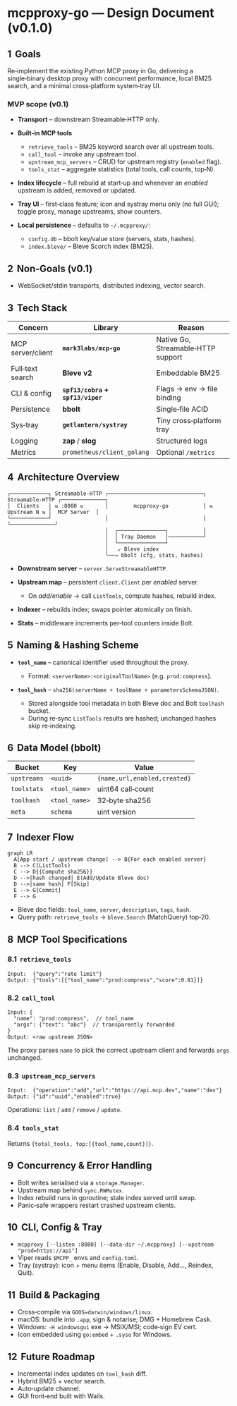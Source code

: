 # mcpproxy-go — Design Document (v0.1.0)

## 1  Goals

Re‑implement the existing Python MCP proxy in Go, delivering a single‑binary desktop proxy with concurrent performance, local BM25 search, and a minimal cross‑platform system‑tray UI.

### MVP scope (v0.1)

* **Transport** – downstream Streamable‑HTTP only.
* **Built‑in MCP tools**

  * `retrieve_tools` – BM25 keyword search over all upstream tools.
  * `call_tool` – invoke any upstream tool.
  * `upstream_mcp_servers` – CRUD for upstream registry (`enabled` flag).
  * `tools_stat` – aggregate statistics (total tools, call counts, top‑N).
* **Index lifecycle** – full rebuild at start‑up and whenever an *enabled* upstream is added, removed or updated.
* **Tray UI** – first‑class feature; icon and systray menu only (no full GUI); toggle proxy, manage upstreams, show counters.
* **Local persistence** – defaults to `~/.mcpproxy/`:

  * `config.db` – bbolt key/value store (servers, stats, hashes).
  * `index.bleve/` – Bleve Scorch index (BM25).

## 2  Non‑Goals (v0.1)

* WebSocket/stdin transports, distributed indexing, vector search.

## 3  Tech Stack

| Concern           | Library                           | Reason                             |
| ----------------- | --------------------------------- | ---------------------------------- |
| MCP server/client | **`mark3labs/mcp-go`**            | Native Go, Streamable‑HTTP support |
| Full‑text search  | **Bleve v2**                      | Embeddable BM25                    |
| CLI & config      | **`spf13/cobra` + `spf13/viper`** | Flags → env → file binding         |
| Persistence       | **bbolt**                         | Single‑file ACID                   |
| Sys‑tray          | **`getlantern/systray`**          | Tiny cross‑platform tray           |
| Logging           | **zap** / **slog**                | Structured logs                    |
| Metrics           | `prometheus/client_golang`        | Optional `/metrics`                |

## 4  Architecture Overview

```
┌────────────┐ Streamable‑HTTP ┌──────────────────────────────┐ Streamable‑HTTP ┌──────────────┐
│  Clients   │ ⇆ :8080 ⇆       │        mcpproxy‑go           │ ⇆  Upstream N ⇆ │  MCP Server  │
└────────────┘                 │                              │                 └──────────────┘
                               │  ┌───────────────┐           │
                               │  │ Tray Daemon   │───────────┘
                               │  └───────────────┘
                               │   ↙ Bleve index
                               └──→ bbolt (cfg, stats, hashes)
```

* **Downstream server** – `server.ServeStreamableHTTP`.
* **Upstream map** – persistent `client.Client` per *enabled* server.

  * On *add/enable* → call `ListTools`, compute hashes, rebuild index.
* **Indexer** – rebuilds index; swaps pointer atomically on finish.
* **Stats** – middleware increments per‑tool counters inside Bolt.

## 5  Naming & Hashing Scheme

* **`tool_name`** – canonical identifier used throughout the proxy.

  * Format: `<serverName>:<originalToolName>` (e.g. `prod:compress`).
* **`tool_hash`** – `sha256(serverName + toolName + parametersSchemaJSON)`.

  * Stored alongside tool metadata in both Bleve doc and Bolt `toolhash` bucket.
  * During re‑sync `ListTools` results are hashed; unchanged hashes skip re‑indexing.

## 6  Data Model (bbolt)

| Bucket      | Key           | Value                        |
| ----------- | ------------- | ---------------------------- |
| `upstreams` | `<uuid>`      | `{name,url,enabled,created}` |
| `toolstats` | `<tool_name>` | uint64 call‑count            |
| `toolhash`  | `<tool_name>` | 32‑byte sha256               |
| `meta`      | `schema`      | uint version                 |

## 7  Indexer Flow

```mermaid
graph LR
  A[App start / upstream change] --> B{For each enabled server}
  B --> C(ListTools)
  C --> D{{Compute sha256}}
  D -->|hash changed| E(Add/Update Bleve doc)
  D -->|same hash| F[Skip]
  E --> G[Commit]
  F --> G
```

* Bleve doc fields: `tool_name`, `server`, `description`, `tags`, `hash`.
* Query path: `retrieve_tools` → `bleve.Search` (MatchQuery) top‑20.

## 8  MCP Tool Specifications

### 8.1  `retrieve_tools`

```jsonc
Input:  {"query":"rate limit"}
Output: {"tools":[{"tool_name":"prod:compress","score":0.81}]}
```

### 8.2  `call_tool`

```jsonc
Input: {
  "name": "prod:compress",  // tool_name
  "args": {"text": "abc"}  // transparently forwarded
}
Output: <raw upstream JSON>
```

The proxy parses `name` to pick the correct upstream client and forwards `args` unchanged.

### 8.3  `upstream_mcp_servers`

```jsonc
Input:  {"operation":"add","url":"https://api.mcp.dev","name":"dev"}
Output: {"id":"uuid","enabled":true}
```

Operations: `list` / `add` / `remove` / `update`.

### 8.4  `tools_stat`

Returns `{total_tools, top:[{tool_name,count}]}`.

## 9  Concurrency & Error Handling

* Bolt writes serialised via a `storage.Manager`.
* Upstream map behind `sync.RWMutex`.
* Index rebuild runs in goroutine; stale index served until swap.
* Panic‑safe wrappers restart crashed upstream clients.

## 10  CLI, Config & Tray

* `mcpproxy [--listen :8080] [--data-dir ~/.mcpproxy] [--upstream "prod=https://api"]`
* Viper reads `$MCPP_` envs and `config.toml`.
* Tray (systray): icon + menu items (Enable, Disable, Add…, Reindex, Quit).

## 11  Build & Packaging

* Cross‑compile via `GOOS=darwin/windows/linux`.
* macOS: bundle into `.app`, sign & notarise; DMG + Homebrew Cask.
* Windows: `-H windowsgui` exe → MSIX/MSI; code‑sign EV cert.
* Icon embedded using `go:embed` + `.syso` for Windows.

## 12  Future Roadmap

* Incremental index updates on `tool_hash` diff.
* Hybrid BM25 + vector search.
* Auto‑update channel.
* GUI front‑end built with Wails.
